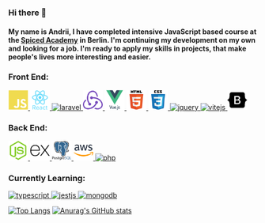 ### Hi there 👋

#### My name is Andrii, I have completed intensive JavaScript based course at the [Spiced Academy](https://www.spiced-academy.com/en) in Berlin. I'm continuing my development on my own and looking for a job. I'm ready to apply my skills in projects, that make people's lives more interesting and easier.

### Front End:

<a href="https://developer.mozilla.org/en-US/docs/Web/JavaScript" rel="nofollow"> <img src="https://raw.githubusercontent.com/devicons/devicon/c5378d6c2510ffa0b3e4475af95618a8048d6cf1/icons/javascript/javascript-plain.svg" alt="javascript" width="40" height="40" style="max-width: 100%;"> </a>
<a href="https://reactjs.org/" rel="nofollow"> <img src="https://raw.githubusercontent.com/devicons/devicon/c5378d6c2510ffa0b3e4475af95618a8048d6cf1/icons/react/react-original-wordmark.svg" alt="react" width="40" height="40" style="max-width: 100%;"> </a>
<a href="https://laravel.com/" rel="nofollow"> <img src="https://laravel.com/img/logomark.min.svg" alt="laravel" width="40" height="40" style="max-width: 100%;"> </a>
<a href="https://redux.js.org" rel="nofollow"> <img src="https://raw.githubusercontent.com/devicons/devicon/c5378d6c2510ffa0b3e4475af95618a8048d6cf1/icons/redux/redux-original.svg" alt="redux" width="40" height="40" style="max-width: 100%;"> </a>
<a href="https://vuejs.org/" rel="nofollow"> <img src="https://raw.githubusercontent.com/devicons/devicon/c5378d6c2510ffa0b3e4475af95618a8048d6cf1/icons/vuejs/vuejs-original-wordmark.svg" alt="vuejs" width="40" height="40" style="max-width: 100%;"> </a>
<a href="https://www.w3schools.com/html/" rel="nofollow"> <img src="https://raw.githubusercontent.com/devicons/devicon/c5378d6c2510ffa0b3e4475af95618a8048d6cf1/icons/html5/html5-original-wordmark.svg" alt="html5" width="40" height="40" style="max-width: 100%;"> </a>
<a href="https://www.w3schools.com/css/" rel="nofollow"> <img src="https://raw.githubusercontent.com/devicons/devicon/c5378d6c2510ffa0b3e4475af95618a8048d6cf1/icons/css3/css3-original-wordmark.svg" alt="css3" width="40" height="40" style="max-width: 100%;"> </a>
<a href="https://jquery.com/" rel="nofollow"> <img src="https://cdn.iconscout.com/icon/free/png-256/jquery-8-1175153.png" alt="jquery" width="40" height="40" style="max-width: 100%;"> </a>
<a href="https://vitejs.dev/" rel="nofollow"> <img src="https://vitejs.dev/logo-with-shadow.png" alt="vitejs" width="40" height="40" style="max-width: 100%;"> </a>
<a href="https://getbootstrap.com" rel="nofollow"> <img src="https://raw.githubusercontent.com/devicons/devicon/c5378d6c2510ffa0b3e4475af95618a8048d6cf1/icons/bootstrap/bootstrap-plain.svg" alt="bootstrap" width="40" height="40" style="max-width: 100%;"> </a>


### Back End:

<a href="https://nodejs.org" rel="nofollow"> <img src="https://raw.githubusercontent.com/devicons/devicon/c5378d6c2510ffa0b3e4475af95618a8048d6cf1/icons/nodejs/nodejs-original.svg" alt="nodejs" width="40" height="40" style="max-width: 100%;"> </a>
<a href="https://expressjs.com" rel="nofollow"> <img src="https://raw.githubusercontent.com/devicons/devicon/c5378d6c2510ffa0b3e4475af95618a8048d6cf1/icons/express/express-original.svg" alt="express" width="40" height="40" style="max-width: 100%;"> </a>
<a href="https://www.postgresql.org" rel="nofollow"> <img src="https://raw.githubusercontent.com/devicons/devicon/c5378d6c2510ffa0b3e4475af95618a8048d6cf1/icons/postgresql/postgresql-original-wordmark.svg" alt="postgresql" width="40" height="40" style="max-width: 100%;"> </a>
<a href="https://aws.amazon.com" rel="nofollow"> <img src="https://raw.githubusercontent.com/devicons/devicon/c5378d6c2510ffa0b3e4475af95618a8048d6cf1/icons/amazonwebservices/amazonwebservices-original-wordmark.svg" alt="aws" width="40" height="40" style="max-width: 100%;"> </a>
<a href="https://www.php.net/" rel="nofollow"> <img src="https://upload.wikimedia.org/wikipedia/commons/thumb/3/31/Webysther_20160423_-_Elephpant.svg/2560px-Webysther_20160423_-_Elephpant.svg.png" alt="php" width="40" height="40" style="max-width: 100%;"> </a>

### Currently Learning:

<a href="https://www.typescriptlang.org/" rel="nofollow"> <img src="https://cdn-icons-png.flaticon.com/512/5968/5968381.png" alt="typescript" width="40" height="40" style="max-width: 100%;"> </a>
<a href="https://jestjs.io/" rel="nofollow"> <img src="https://www.testautomatisierung.org/wp-content/uploads/jest-icon.jpg" alt="jestjs" width="40" height="40" style="max-width: 100%;"> </a>
<a href="https://www.mongodb.com/" rel="nofollow"> <img src="https://cdn.iconscout.com/icon/free/png-256/mongodb-5-1175140.png" alt="mongodb" width="40" height="40" style="max-width: 100%;"> </a>

[![Top Langs](https://github-readme-stats.vercel.app/api/top-langs/?username=shubender)](https://github.com/anuraghazra/github-readme-stats)
[![Anurag's GitHub stats](https://github-readme-stats.vercel.app/api?username=shubender)](https://github.com/anuraghazra/github-readme-stats)


<!--
**Shubender/Shubender** is a ✨ _special_ ✨ repository because its `README.md` (this file) appears on your GitHub profile.

Here are some ideas to get you started:

- 🔭 I’m currently working on ...
- 🌱 I’m currently learning ...
- 👯 I’m looking to collaborate on ...
- 🤔 I’m looking for help with ...
- 💬 Ask me about ...
- 📫 How to reach me: ...
- 😄 Pronouns: ...
- ⚡ Fun fact: ...
-->
